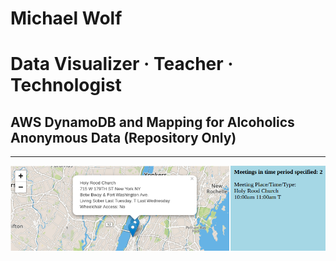 # Michael Wolf 
# Data Visualizer &#183; Teacher &#183; Technologist

## AWS DynamoDB and Mapping for Alcoholics Anonymous Data (Repository Only)
----
[![Dynamo and AA Data](https://github.com/wolfm2/data-structures/raw/master/final/img/aa.png)](https://github.com/wolfm2/data-structures/tree/master/final/public)

